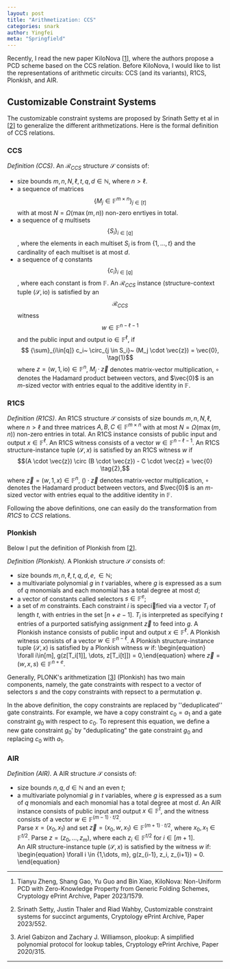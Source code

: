 ```yaml
---
layout: post
title: "Arithmetization: CCS"
categories: snark
author: Yingfei
meta: "Springfield"
---
```


Recently, I read the new paper KiloNova [<a href="#ref1">1</a>], where the authors propose a PCD scheme based on the CCS relation. Before KiloNova, I would like to list the representations of arithmetic circuits: CCS (and its variants), R1CS, Plonkish, and AIR.

## Customizable Constraint Systems

The customizable constraint systems are proposed by Srinath Setty et al in [<a href="#ref2">2</a>] to generalize the different arithmetizations. Here is the formal definition of CCS relations.

### CCS
*Definition (CCS)*. An $\mathcal{R}_{CCS}$ structure $\mathcal{S}$ consists of:
- size bounds $m,n,N,\ell,t,q,d \in \mathbb{N}$, where $n>\ell$.
- a sequence of matrices $${ \{ M_j \in \mathbb{F}^{m\times n} \} }_{j\in[t]} $$ with at most $N = \Omega(\max(m,n))$ non-zero enrtiyes in total.
- a sequence of $q$ multisets $${\{S_i\}}_{i \in [q]}$$, where the elements in each multiset $S_i$ is from $\{1, \dots, t\}$ and the cardinality of each multiset is at most $d$.
- a sequence of $q$ constants $${ \{ c_i \} }_{i∈[q]}$$, where each constant is from $\mathbb{F}$.
An $\mathcal{R}_{CCS}$ instance (structure-context tuple $(\mathcal{S}, \mathsf{io})$ is satisfied by an $$\mathcal{R}_{CCS}$$ witness $$w \in \mathbb{F}^{n-\ell-1}$$ and the public input and output $\mathsf{io} \in \mathbb{F}^\ell$, if
$$ {\sum}_{i\in[q]} c_i~ \circ_{j \in S_i}~ (M_j \cdot \vec{z}) = \vec{0}, \tag{1}$$
where $z = (w, 1, \mathsf{io}) ∈ \mathbb{F}^n$, $M_j · \vec{z}$ denotes matrix-vector multiplication, $\circ$ denotes the Hadamard product between vectors, and $\vec{0}$ is an $m$-sized vector with entries equal to the additive identity in $\mathbb{F}$.

### R1CS
*Definition (R1CS)*. An R1CS structure $\mathcal{S}$ consists of size bounds $m,n,N,\ell$, where $n>\ell$ and three matrices $A,B,C\in \mathbb{F}^{m \times n}$ with at most $N = \Omega(\max(m,n))$ non-zero entries in total. 
An R1CS instance consists of public input and output $x \in \mathbb{F}^\ell$. An R1CS witness consists of a vector $w \in \mathbb{F}^{n-\ell-1}$. 
An R1CS structure-instance tuple $(\mathcal{S}, x)$ is satisfied by an R1CS witness $w$ if 
$$(A \cdot \vec{z}) \circ (B \cdot \vec{z}) - C \cdot \vec{z} = \vec{0} \tag{2},$$
where $\vec{z} = (w,1,x) \in \mathbb{F}^n$, $()· \vec{z}$ denotes matrix-vector multiplication, $\circ$ denotes the Hadamard product between vectors, and $\vec{0}$ is an $m$-sized vector with entries equal to the additive identity in $\mathbb{F}$.

Following the above definitions, one can easily do the transformation from $R1CS$ to $CCS$ relations.

### Plonkish
Below I put the definition of Plonkish from [<a href="#ref2">2</a>]. 

*Definition (Plonkish).* A Plonkish structure $\mathcal{S}$ consists of: 
- size bounds $m, n, \ell, t, q, d, e, \in \mathbb{N}$;
- a multivariate polynomial $g$ in $t$ variables, where $g$ is expressed as a sum of $q$ monomials and each monomial has a total degree at most $d$;
- a vector of constants called selectors $s \in \mathbb{F}^e$;
- a set of $m$ constraints. Each constraint $i$ is specified via a vector $T_i$ of length $t$, with entries in the set $[n+e-1]$. $T_i$ is interpreted as specifying $t$ entries of a purported satisfying assignment $\vec{z}$ to feed into $g$.
A Plonkish instance consists of public input and output $x \in \mathbb{F}^\ell$. A Plonkish witness consists of a vector $w \in \mathbb{F}^{n-\ell}$. A Plonkish structure-instance tuple $(\mathcal{S}, x)$ is satisfied by a Plonkish witness $w$ if:
\begin{equation} \forall i\in[m], g(z[T_i[1]], \dots, z[T_i[t]]) = 0,\end{equation}
where $\vec{z} = (w, x, s) \in \mathbb{F}^{n+e}.$

Generally, PLONK's arithmetization [<a href="#ref3">3</a>] (Plonkish) has two main components, namely, the gate constraints with respect to a vector of selectors $s$ and the copy constraints with repsect to a permutation $\varphi$. 

In the above definition, the copy constraints are replaced by ''deduplicated'' gate constraints. For example, we have a copy constraint  $c_0 = a_1$ and a gate constraint $g_0$ with respect to $c_0$. To represent this equation, we define a new gate constraint $g_0'$ by "deduplicating" the gate constraint $g_0$ and replacing $c_0$ with $a_1$.

### AIR
*Definition (AIR).* A AIR structure $\mathcal{S}$ consists of: 
- size bounds $n, q, d \in \mathbb{N}$ and an even $t$;
- a multivariate polynomial $g$ in $t$ variables, where $g$ is expressed as a sum of $q$ monomials and each monomial has a total degree at most $d$.
An AIR instance consists of public input and output $x \in \mathbb{F}^t$, and the witness consists of a vector $w \in \mathbb{F}^{(m-1)\cdot t/2}$.  
Parse $x=(x_0, x_1)$ and set $\vec{z} = (x_0, w, x_1) \in \mathbb{F}^{(m+1)\cdot t/2}$, where $x_0, x_1 \in \mathbb{F}^{t/2}$. Parse $z= (z_0, \dots, z_m)$, where each $z_i \in \mathbb{F}^{t/2}$ for $i \in [m+1]$.  
An AIR structure-instance tuple $(\mathcal{S}, x)$ is satisfied by the witness $w$ if:
\begin{equation} \forall i \in \{1,\dots, m\}, g(z_{i-1}, z_i, z_{i+1}) = 0. \end{equation}

---
1. <p name = "ref1"> Tianyu Zheng, Shang Gao, Yu Guo and Bin Xiao, KiloNova: Non-Uniform PCD with Zero-Knowledge Property from Generic Folding Schemes, Cryptology ePrint Archive, Paper 2023/1579.</p>
2. <p name = "ref2"> Srinath Setty, Justin Thaler and Riad Wahby, Customizable constraint systems for succinct arguments, Cryptology ePrint Archive, Paper 2023/552.</p>
3. <p name = "ref3"> Ariel Gabizon and Zachary J.  Williamson, plookup: A simplified polynomial protocol for lookup tables, Cryptology ePrint Archive, Paper 2020/315.</p>
---
